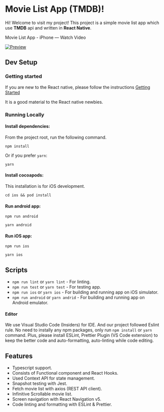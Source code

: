 # Movie List App (TMDB)!

Hi! Welcome to visit my project! This project is a simple movie list app which use **TMDB** api and written in **React Native**.

Movie List App - iPhone — Watch Video

[![Preview](https://cdn.loom.com/sessions/thumbnails/a5a5b57d9da74655ba078c7f80c0ac8c-with-play.gif)](https://www.loom.com/share/a5a5b57d9da74655ba078c7f80c0ac8c)


## Dev Setup

### Getting started

If you are new to the React native, please follow the instructions [Getting Started](https://reactnative.dev/docs/environment-setup)

It is a good material to the React native newbies.

### Running Locally

#### Install dependencies:

From the project root, run the following command.

```
npm install

```

Or if you prefer `yarn`:

```
yarn

```

#### Install cocoapods:

This installation is for iOS development.

```
cd ios && pod install

```

#### Run android app:

```
npm run android

```

```
yarn android

```

#### Run iOS app:

```
npm run ios

```

```
yarn ios

```

## Scripts

- `npm run lint` or `yarn lint` - For linting.
- `npm run test` or `yarn test` - For testing app.
- `npm run ios` or `yarn ios` - For building and running app on iOS simulator.
- `npm run android` or `yarn andrid` - For building and running app on Android emulator.

#### Editor

We use Visual Studio Code (Insiders) for IDE. And our project followed Eslint rule. No need to instally any npm packages, only run `npm install` or `yarn` command. Plus, please install ESLint, Prettier Plugin (VS Code extension) to keep the better code and auto-formatting, auto-linting while code editing.

## Features

- Typescript support.
- Consists of Functional component and React Hooks.
- Used Context API for state management.
- Snapshot testing with Jest.
- Fetch movie list with axios (REST API client).
- Infinitive Scrollable movie list.
- Screen navigation with React Navigation v5.
- Code linting and formatting with ESLint & Prettier.
